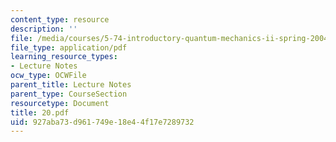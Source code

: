 ```yaml
---
content_type: resource
description: ''
file: /media/courses/5-74-introductory-quantum-mechanics-ii-spring-2004/927aba73d961749e18e44f17e7289732_20.pdf
file_type: application/pdf
learning_resource_types:
- Lecture Notes
ocw_type: OCWFile
parent_title: Lecture Notes
parent_type: CourseSection
resourcetype: Document
title: 20.pdf
uid: 927aba73-d961-749e-18e4-4f17e7289732
---
```

